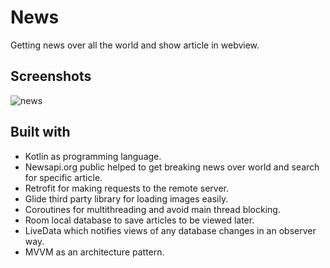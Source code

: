 # News
Getting news over all the world and show article in webview.

## Screenshots
![news](https://user-images.githubusercontent.com/84252625/192160837-87d1e7cc-0809-465a-9c01-5bb5a1d47e46.jpg)

## Built with
- Kotlin as programming language.
- Newsapi.org public helped to get breaking news over world and search for specific article.
- Retrofit for making requests to the remote server.
- Glide third party library for loading images easily.
- Coroutines for multithreading and avoid main thread blocking.
- Room local database to save articles to be viewed later.
- LiveData which notifies views of any database changes in an observer way.
- MVVM as an architecture pattern.
